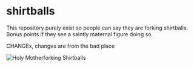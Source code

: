# shirtballs
This repository purely exist so people can say they are forking shirtballs.
Bonus points if they see a saintly maternal figure doing so.

CHANGEx, changes are from the bad place


![Holy Motherforking Shirtballs](https://media1.tenor.com/images/5ff67177d1e7e54f61915d4bff6daf31/tenor.gif?itemid=10603389)
